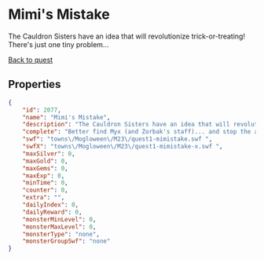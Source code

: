 # Mimi's Mistake

The Cauldron Sisters have an idea that will revolutionize trick-or-treating! There's just one tiny problem...

[Back to quest](../quests.md)

## Properties

```json
{
    "id": 2077,
    "name": "Mimi's Mistake",
    "description": "The Cauldron Sisters have an idea that will revolutionize trick-or-treating! There's just one tiny problem...",
    "complete": "Better find Myx (and Zorbak's staff)... and stop the army of undead along the way!",
    "swf": "towns\/Mogloween\/M23\/quest1-mimistake.swf ",
    "swfX": "towns\/Mogloween\/M23\/quest1-mimistake-x.swf ",
    "maxSilver": 0,
    "maxGold": 0,
    "maxGems": 0,
    "maxExp": 0,
    "minTime": 0,
    "counter": 0,
    "extra": "",
    "dailyIndex": 0,
    "dailyReward": 0,
    "monsterMinLevel": 0,
    "monsterMaxLevel": 0,
    "monsterType": "none",
    "monsterGroupSwf": "none"
}
```

